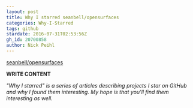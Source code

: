 ```yaml
---
layout: post
title: Why I starred seanbell/opensurfaces
categories: Why-I-Starred
tags: github
stardate: 2016-07-31T02:53:56Z
gh_id: 20700858
author: Nick Peihl
---
```


[seanbell/opensurfaces](star.repo.html_url)

**WRITE CONTENT**

*"Why I starred" is a series of articles describing projects I star on GitHub and why I found them interesting. My hope is that you'll find them interesting as well.*

